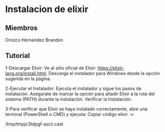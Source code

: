 # Instalacion de elixir

## Miembros
Orozco Hernandez Brandon 

## Tutorial 
1-Descargar Elixir:
Ve al sitio oficial de Elixir: https://elixir-lang.org/install.html.
Descarga el instalador para Windows desde la opción sugerida en la página.

2-Ejecutar el Instalador:
Ejecuta el instalador y sigue los pasos de instalación. Asegúrate de marcar la opción para añadir Elixir a la ruta del sistema (PATH) durante la instalación.
Verificar la Instalación:

3-Para verificar que Elixir se haya instalado correctamente, abre una terminal (PowerShell o CMD) y ejecuta:
Copiar código
elixir -v

/tmp/tmpjc3tdpgf-ascii.cast
